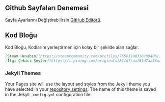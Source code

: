 ## Github Sayfaları Denemesi

Sayfa Ayarlarını Değiştirebilirsin [GitHub Editörü](https://github.com/CoderH83/CoderH/edit/master/index.md).

## Kod Bloğu

Kod Bloğu, Kodlarını yerleştirmen için kolay bir şekilde alan sağlar.

```markdown
[Steam Hesabım](https://steamcommunity.com/profiles/76561198310989406/)
[İlgi Çekici Şeyler](https://i.pinimg.com/originals/81/d7/aa/81d7aa53aa4254f0e8aba32e3847bcf3.jpg)
```

### Jekyll Themes

Your Pages site will use the layout and styles from the Jekyll theme you have selected in your [repository settings](https://github.com/CoderH83/CoderH/settings). The name of this theme is saved in the Jekyll `_config.yml` configuration file.

